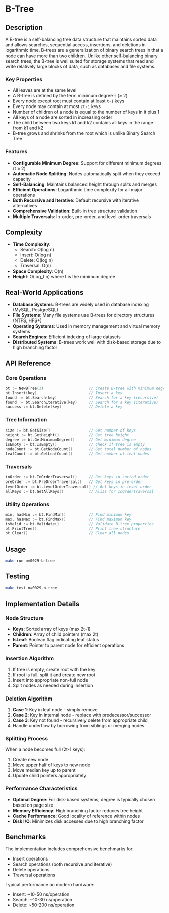 # B-Tree

## Description

A B-tree is a self-balancing tree data structure that maintains sorted data and allows searches, sequential access, insertions, and deletions in logarithmic time. B-trees are a generalization of binary search trees in that a node can have more than two children. Unlike other self-balancing binary search trees, the B-tree is well suited for storage systems that read and write relatively large blocks of data, such as databases and file systems.

### Key Properties

- All leaves are at the same level
- A B-tree is defined by the term minimum degree `t` (≥ 2)
- Every node except root must contain at least `t-1` keys
- Every node may contain at most `2t-1` keys
- Number of children of a node is equal to the number of keys in it plus 1
- All keys of a node are sorted in increasing order
- The child between two keys k1 and k2 contains all keys in the range from k1 and k2
- B-tree grows and shrinks from the root which is unlike Binary Search Tree

### Features

- **Configurable Minimum Degree**: Support for different minimum degrees (t ≥ 2)
- **Automatic Node Splitting**: Nodes automatically split when they exceed capacity
- **Self-Balancing**: Maintains balanced height through splits and merges
- **Efficient Operations**: Logarithmic time complexity for all major operations
- **Both Recursive and Iterative**: Default recursive with iterative alternatives
- **Comprehensive Validation**: Built-in tree structure validation
- **Multiple Traversals**: In-order, pre-order, and level-order traversals

## Complexity

- **Time Complexity**:
  - Search: O(log n)
  - Insert: O(log n)
  - Delete: O(log n)
  - Traversal: O(n)
- **Space Complexity**: O(n)
- **Height**: O(log_t n) where t is the minimum degree

## Real-World Applications

- **Database Systems**: B-trees are widely used in database indexing (MySQL, PostgreSQL)
- **File Systems**: Many file systems use B-trees for directory structures (NTFS, HFS+)
- **Operating Systems**: Used in memory management and virtual memory systems
- **Search Engines**: Efficient indexing of large datasets
- **Distributed Systems**: B-trees work well with disk-based storage due to high branching factor

## API Reference

### Core Operations

```go
bt := NewBTree(3)                    // Create B-tree with minimum degree 3
bt.Insert(key)                       // Insert a key
found := bt.Search(key)              // Search for a key (recursive)
found := bt.SearchIterative(key)     // Search for a key (iterative)
success := bt.Delete(key)            // Delete a key
```

### Tree Information

```go
size := bt.GetSize()                 // Get number of keys
height := bt.GetHeight()             // Get tree height
degree := bt.GetMinimumDegree()      // Get minimum degree
isEmpty := bt.IsEmpty()              // Check if tree is empty
nodeCount := bt.GetNodeCount()       // Get total number of nodes
leafCount := bt.GetLeafCount()       // Get number of leaf nodes
```

### Traversals

```go
inOrder := bt.InOrderTraversal()     // Get keys in sorted order
preOrder := bt.PreOrderTraversal()   // Get keys in pre-order
levelOrder := bt.LevelOrderTraversal() // Get keys in level-order
allKeys := bt.GetAllKeys()           // Alias for InOrderTraversal
```

### Utility Operations

```go
min, hasMin := bt.FindMin()          // Find minimum key
max, hasMax := bt.FindMax()          // Find maximum key
isValid := bt.Validate()             // Validate B-tree properties
bt.PrintTree()                       // Print tree structure
bt.Clear()                           // Clear all nodes
```

## Usage

```bash
make run n=0029-b-tree
```

## Testing

```bash
make test n=0029-b-tree
```

## Implementation Details

### Node Structure

- **Keys**: Sorted array of keys (max 2t-1)
- **Children**: Array of child pointers (max 2t)
- **IsLeaf**: Boolean flag indicating leaf status
- **Parent**: Pointer to parent node for efficient operations

### Insertion Algorithm

1. If tree is empty, create root with the key
2. If root is full, split it and create new root
3. Insert into appropriate non-full node
4. Split nodes as needed during insertion

### Deletion Algorithm

1. **Case 1**: Key in leaf node - simply remove
2. **Case 2**: Key in internal node - replace with predecessor/successor
3. **Case 3**: Key not found - recursively delete from appropriate child
4. Handle underflow by borrowing from siblings or merging nodes

### Splitting Process

When a node becomes full (2t-1 keys):

1. Create new node
2. Move upper half of keys to new node
3. Move median key up to parent
4. Update child pointers appropriately

### Performance Characteristics

- **Optimal Degree**: For disk-based systems, degree is typically chosen based on page size
- **Memory Efficiency**: High branching factor reduces tree height
- **Cache Performance**: Good locality of reference within nodes
- **Disk I/O**: Minimizes disk accesses due to high branching factor

## Benchmarks

The implementation includes comprehensive benchmarks for:

- Insert operations
- Search operations (both recursive and iterative)
- Delete operations
- Traversal operations

Typical performance on modern hardware:

- Insert: ~10-50 ns/operation
- Search: ~10-30 ns/operation
- Delete: ~50-200 ns/operation
